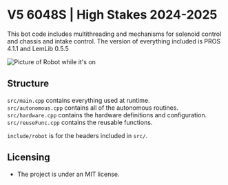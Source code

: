 # V5 6048S | High Stakes 2024-2025

This bot code includes multithreading and mechanisms for solenoid control and chassis and intake control. The version of everything included is PROS 4.1.1 and LemLib 0.5.5

![Picture of Robot while it's on](https://github.com/user-attachments/assets/0f1035c3-f891-4a8f-b55c-4c08c3ef5e2b "Robot Day After Last Chance Competition")

## Structure

`src/main.cpp` contains everything used at runtime.\
`src/autonomous.cpp` contains all of the autonomous routines.\
`src/hardware.cpp` contains the hardware definitions and configuration.\
`src/reuseFunc.cpp` contains the reusable functions.

`include/robot` is for the headers included in `src/`.

## Licensing

- The project is under an MIT license.
